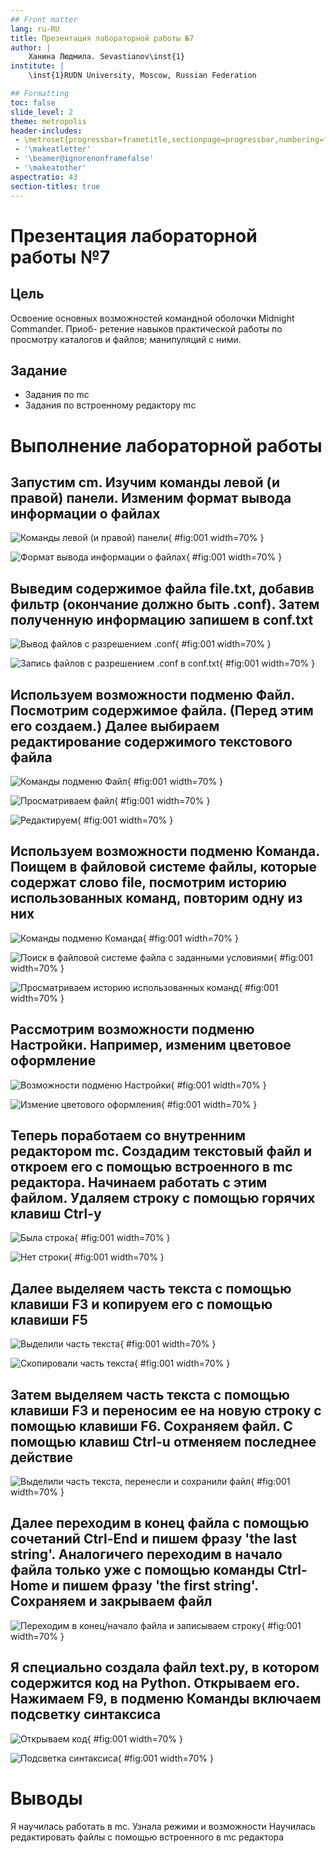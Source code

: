 ```yaml
---
## Front matter
lang: ru-RU
title: Презентация лабораторной работы №7
author: |
	Ханина Людмила. Sevastianov\inst{1}
institute: |
	\inst{1}RUDN University, Moscow, Russian Federation

## Formatting
toc: false
slide_level: 2
theme: metropolis
header-includes: 
 - \metroset{progressbar=frametitle,sectionpage=progressbar,numbering=fraction}
 - '\makeatletter'
 - '\beamer@ignorenonframefalse'
 - '\makeatother'
aspectratio: 43
section-titles: true
---
```


# Презентация лабораторной работы №7

## Цель

Освоение основных возможностей командной оболочки Midnight Commander. Приоб- ретение навыков практической работы по просмотру каталогов и файлов; манипуляций с ними.

## Задание

* Задания по mc
* Задания по встроенному редактору mc

# Выполнение лабораторной работы

## Запустим cm. Изучим команды левой (и правой) панели. Изменим формат вывода информации о файлах

![Команды левой (и правой) панели](image/1.4.1.png){ #fig:001 width=70% }

![Формат вывода информации о файлах](image/1.4.2.png){ #fig:001 width=70% }

## Выведим содержимое файлa file.txt, добавив фильтр (окончание должно быть .conf). Затем полученную информацию запишем в conf.txt

![Вывод файлов с разрешением .conf](image/3.1.png){ #fig:001 width=70% }

![Запись файлов с разрешением .conf в conf.txt](image/3.2.png){ #fig:001 width=70% }

## Используем возможности подменю Файл. Посмотрим содержимое файла. (Перед этим его создаем.) Далее выбираем редактирование содержимого текстового файла

![Команды подменю Файл](image/1.5.1.png){ #fig:001 width=70% }

![Просматриваем файл](image/1.5.2.png){ #fig:001 width=70% }

![Редактируем](image/1.5.3.png){ #fig:001 width=70% }

## Используем возможности подменю Команда. Поищем в файловой системе файлы, которые содержат слово file, посмотрим историю использованных команд, повторим одну из них

![Команды подменю Команда](image/1.6.0.png){ #fig:001 width=70% }

![Поиск в файловой системе файла с заданными условиями](image/1.6.1.png){ #fig:001 width=70% }

![Просматриваем историю использованных команд](image/1.6.2.png){ #fig:001 width=70% }

## Рассмотрим возможности подменю Настройки. Например, изменим цветовое оформление

![Возможности подменю Настройки](image/1.7.1.png){ #fig:001 width=70% }

![Измение цветового оформления](image/1.7.2.png){ #fig:001 width=70% }

## Теперь поработаем со внутренним редактором mc. Создадим текстовый файл и откроем его с помощью встроенного в mc редактора. Начинаем работать с этим файлом. Удаляем строку с помощью горячих клавиш Ctrl-y

![Была строка](image/2.4.1.1.png){ #fig:001 width=70% }

![Нет строки](image/2.4.1.2.png){ #fig:001 width=70% }

## Далее выделяем часть текста с помощью клавиши F3 и копируем его с помощью клавиши F5

![Выделили часть текста](image/2.4.2.1.png){ #fig:001 width=70% }

![Скопировали часть текста](image/2.4.2.2.png){ #fig:001 width=70% }

## Затем выделяем часть текста с помощью клавиши F3 и переносим ее на новую строку с помощью клавиши F6. Сохраняем файл. С помощью клавиш Ctrl-u отменяем последнее действие

![Выделили часть текста, перенесли и сохранили файл](image/2.4.3-2.4.4.png){ #fig:001 width=70% }

## Далее переходим в конец файла с помощью сочетаний Ctrl-End и пишем фразу 'the last string'. Аналогичего переходим в начало файла только уже с помощью команды Ctrl-Home и пишем фразу 'the first string'. Сохраняем и закрываем файл

![Переходим в конец/начало файла и записываем строку](image/2.4.6-2.4.7.png){ #fig:001 width=70% }

## Я специально создала файл text.py, в котором содержится код на Python. Открываем его. Нажимаем F9, в подменю Команды включаем подсветку синтаксиса

![Открываем код](image/2.5.png){ #fig:001 width=70% }

![Подсветка синтаксиса](image/2.6.png){ #fig:001 width=70% }

# Выводы

Я научилась работать в mc. Узнала режими и возможности  Научилась редактировать файлы с помощью встроенного в mc редактора
